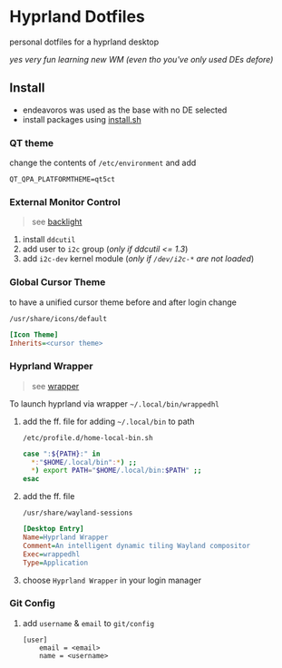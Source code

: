 # Hyprland Dotfiles
personal dotfiles for a hyprland desktop

*yes very fun learning new WM (even tho you've only used DEs defore)*

## Install

- endeavoros was used as the base with no DE selected
- install packages using [install.sh](./install.sh)

### QT theme
change the contents of `/etc/environment` and add
```
QT_QPA_PLATFORMTHEME=qt5ct
```

### External Monitor Control
> see [backlight](https://wiki.archlinux.org/title/Backlight#External_monitors)

1. install `ddcutil`
2. add user to `i2c` group (*only if ddcutil <= 1.3*)
3. add `i2c-dev` kernel module (*only if `/dev/i2c-*` are not loaded*)

### Global Cursor Theme
to have a unified cursor theme before and after login change 

`/usr/share/icons/default`
```ini
[Icon Theme]
Inherits=<cursor theme>
```

### Hyprland Wrapper
> see [wrapper](https://wiki.hyprland.org/Getting-Started/Quick-start/#wrapping-the-launcher-recommended)

To launch hyprland via wrapper `~/.local/bin/wrappedhl` 

1. add the ff. file for adding `~/.local/bin` to path

    `/etc/profile.d/home-local-bin.sh`
    ```sh
    case ":${PATH}:" in
      *:"$HOME/.local/bin":*) ;;
      *) export PATH="$HOME/.local/bin:$PATH" ;;
    esac
    ```

2. add the ff. file

    `/usr/share/wayland-sessions`
    ```ini
    [Desktop Entry]
    Name=Hyprland Wrapper
    Comment=An intelligent dynamic tiling Wayland compositor
    Exec=wrappedhl
    Type=Application
    ```
3. choose `Hyprland Wrapper` in your login manager

### Git Config
1. add `username` & `email` to `git/config`
    ```
    [user]
        email = <email>
        name = <username>
    ```